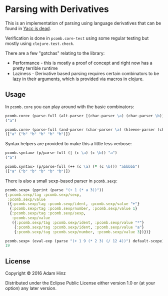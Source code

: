 # Parsing with Derivatives

This is an implementation of parsing using language derivatives that can
be found in [Yacc is dead](http://arxiv.org/abs/1010.5023).

Verification is done in `pcomb.core-test` using some regular testing but
mostly using `clojure.test.check`.

There are a few "gotchas" relating to the library:
* Performance - this is mostly a proof of concept and right now has a
pretty terrible runtime
* Laziness - Derivative based parsing requires certain combinators to be
  lazy in their arguments, which is provided via macros in clojure.

## Usage

In `pcomb.core` you can play around with the basic combinators:

```clojure
pcomb.core> (parse-full (alt-parser [(char-parser \a) (char-parser \b)]) "a")
("a")

pcomb.core> (parse-full (and-parser (char-parser \a) (kleene-parser (char-parser \b))) "abbbbb")
(["a" ("b" "b" "b" "b" "b")])
```

Syntax helpers are provided to make this a little less verbose:

```clojure
pcomb.syntax> (p/parse-full (| (c \a) (c \b)) "a")
("a")

pcomb.syntax> (p/parse-full (++ (c \a) (* (c \b))) "abbbbb")
(["a" ("b" "b" "b" "b" "b")])
```

There is also a small sexp-based parser in `pcomb.sexp`:

```clojure
pcomb.sexp> (pprint (parse "(+ 1 (* a 3))"))
{:pcomb.sexp/tag :pcomb.sexp/sexp,
 :pcomb.sexp/value
 ({:pcomb.sexp/tag :pcomb.sexp/ident, :pcomb.sexp/value "+"}
  {:pcomb.sexp/tag :pcomb.sexp/number, :pcomb.sexp/value 1}
  {:pcomb.sexp/tag :pcomb.sexp/sexp,
   :pcomb.sexp/value
   ({:pcomb.sexp/tag :pcomb.sexp/ident, :pcomb.sexp/value "*"}
    {:pcomb.sexp/tag :pcomb.sexp/ident, :pcomb.sexp/value "a"}
    {:pcomb.sexp/tag :pcomb.sexp/number, :pcomb.sexp/value 3})})}

pcomb.sexp> (eval-exp (parse "(+ 1 9 (* 2 3) (/ 12 4))") default-scope)
19
```

## License

Copyright © 2016 Adam Hinz

Distributed under the Eclipse Public License either version 1.0 or (at
your option) any later version.
